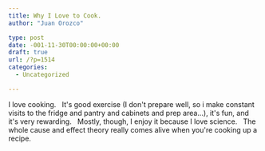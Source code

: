 ```yaml
---
title: Why I Love to Cook.
author: "Juan Orozco" 

type: post
date: -001-11-30T00:00:00+00:00
draft: true
url: /?p=1514
categories:
  - Uncategorized

---
```

I love cooking.   It's good exercise (I don't prepare well, so i make constant visits to the fridge and pantry and cabinets and prep area...), it's fun, and it's very rewarding.   Mostly, though, I enjoy it because I love science.   The whole cause and effect theory really comes alive when you're cooking up a recipe.